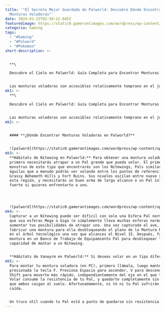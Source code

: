 ```yaml
---
title: '"El Secreto Mejor Guardado de Palworld: Descubre Dónde Encontrar
  Monturas Voladoras"'
date: 2024-01-22T02:59:12.045Z
featuredimage: https://static0.gamerantimages.com/wordpress/wp-content/uploads/2024/01/image_2024-01-20_152034613.jpg?q=50&fit=contain&w=1140&h=&dpr=1.5
categoria: Gaming
tags:
  - "#Gaming"
  - "#Palword"
  - "#Pokemon"
short-description: >-
  

  **\

  Descubre el Cielo en Palworld: Guía Completa para Encontrar Monturas Voladoras**


  Las monturas voladoras son accesibles relativamente temprano en el juego, y el proceso es bastante sencillo, siempre y cuando hayas progresado lo suficiente con tu personaje. Aquí tienes todo lo que necesitas saber sobre
mk1: >-
  **\

  Descubre el Cielo en Palworld: Guía Completa para Encontrar Monturas Voladoras**


  Las monturas voladoras son accesibles relativamente temprano en el juego, y el proceso es bastante sencillo, siempre y cuando hayas progresado lo suficiente con tu personaje. Aquí tienes todo lo que necesitas saber sobre las monturas voladoras en Palworld.
mk2: >-
  

  #### **¿Dónde Encontrar Monturas Voladoras en Palworld?**


  ![palword](https://static0.gamerantimages.com/wordpress/wp-content/uploads/2024/01/image_2024-01-20_150439006.png?q=50&fit=crop&w=1500&dpr=1.5 "palword")
mk3: >-
  **Hábitats de Nitewing en Palworld:** Para obtener una montura voladora,
  primero necesitarás atrapar a un Pal grande que pueda volar. El primer
  monstruo de este tipo que encontrarás son los Nitewings, Pals similares a
  águilas que a menudo podrás ver volando entre los puntos de referencia de
  Grassy Behemoth Hills y Fort Ruins. Sus niveles oscilan entre nueve y once en
  esta región, y necesitarás un buen arma de largo alcance o un Pal inicial
  fuerte si quieres enfrentarte a uno.




  ![palword](https://static0.gamerantimages.com/wordpress/wp-content/uploads/2024/01/screenshot-2024-01-20-144726.png?q=50&fit=crop&w=1500&dpr=1.5+ "palword")
mk4: >-
  Capturar a un Nitewing puede ser difícil con solo una Esfera Pal normal, así
  que usa esferas Mega o Giga (o simplemente lleva muchas esferas normales) para
  aumentar tus posibilidades de atrapar uno. Una vez capturado el ave, deberás
  fabricar una montura para ella desbloqueando el plano de la Montura Nitewing
  en el árbol tecnológico una vez que alcances el Nivel 15. Después, fabrica la
  montura en un Banco de Trabajo de Equipamiento Pal para desbloquear la
  capacidad de montar a un Nitewing.


  **Hábitats de Vanwyrm en Palworld:** Si deseas volar en un tipo diferente de Pal volador, deberás desbloquear y fabricar monturas diferentes. Los Vanwyrms son un ejemplo de un Pal de tipo fuego que puedes encontrar al oeste del punto de referencia Ravine Entrance. Atrapa uno y alcanza el Nivel 21 para desbloquear la receta de la Montura Vanwyrm.
mk5: >-
  Para montar tu montura voladora (en PC), primero llámala, luego mantén
  presionada la tecla F. Presiona Espacio para ascender, V para descender y
  Shift para moverte más rápido, independientemente del eje en el que te muevas.
  Volar consume la resistencia de tu Pal, y quedarte completamente sin ella hará
  que ambos caigan al suelo. Afortunadamente, ni tú ni tu Pal sufrirán daño por
  caída.


  Un truco útil cuando tu Pal está a punto de quedarse sin resistencia es desmontar rápidamente (vuelve a presionar F) y presionar Espacio para activar tu paracaídas equipado y así prolongar tu tiempo en el aire. Solo ten cuidado de no hacerlo cuando estés demasiado alto sobre el suelo, ya que caer sin paracaídas puede llevar a una muerte prematura. ¡Explora los cielos de Palworld con estilo!
---
```

